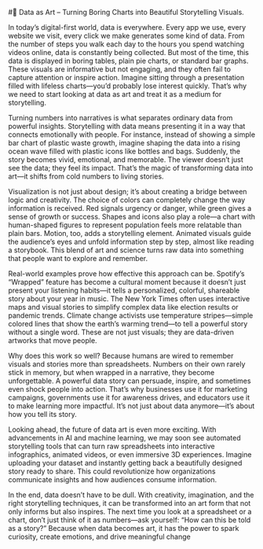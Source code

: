 #🎨 Data as Art – Turning Boring Charts into Beautiful Storytelling Visuals.

In today’s digital-first world, data is everywhere. Every app we use, every website we visit, every click we make generates some kind of data. From the number of steps you walk each day to the hours you spend watching videos online, data is constantly being collected. But most of the time, this data is displayed in boring tables, plain pie charts, or standard bar graphs. These visuals are informative but not engaging, and they often fail to capture attention or inspire action. Imagine sitting through a presentation filled with lifeless charts—you’d probably lose interest quickly. That’s why we need to start looking at data as art and treat it as a medium for storytelling.

Turning numbers into narratives is what separates ordinary data from powerful insights. Storytelling with data means presenting it in a way that connects emotionally with people. For instance, instead of showing a simple bar chart of plastic waste growth, imagine shaping the data into a rising ocean wave filled with plastic icons like bottles and bags. Suddenly, the story becomes vivid, emotional, and memorable. The viewer doesn’t just see the data; they feel its impact. That’s the magic of transforming data into art—it shifts from cold numbers to living stories.

Visualization is not just about design; it’s about creating a bridge between logic and creativity. The choice of colors can completely change the way information is received. Red signals urgency or danger, while green gives a sense of growth or success. Shapes and icons also play a role—a chart with human-shaped figures to represent population feels more relatable than plain bars. Motion, too, adds a storytelling element. Animated visuals guide the audience’s eyes and unfold information step by step, almost like reading a storybook. This blend of art and science turns raw data into something that people want to explore and remember.

Real-world examples prove how effective this approach can be. Spotify’s “Wrapped” feature has become a cultural moment because it doesn’t just present your listening habits—it tells a personalized, colorful, shareable story about your year in music. The New York Times often uses interactive maps and visual stories to simplify complex data like election results or pandemic trends. Climate change activists use temperature stripes—simple colored lines that show the earth’s warming trend—to tell a powerful story without a single word. These are not just visuals; they are data-driven artworks that move people.

Why does this work so well? Because humans are wired to remember visuals and stories more than spreadsheets. Numbers on their own rarely stick in memory, but when wrapped in a narrative, they become unforgettable. A powerful data story can persuade, inspire, and sometimes even shock people into action. That’s why businesses use it for marketing campaigns, governments use it for awareness drives, and educators use it to make learning more impactful. It’s not just about data anymore—it’s about how you tell its story.

Looking ahead, the future of data art is even more exciting. With advancements in AI and machine learning, we may soon see automated storytelling tools that can turn raw spreadsheets into interactive infographics, animated videos, or even immersive 3D experiences. Imagine uploading your dataset and instantly getting back a beautifully designed story ready to share. This could revolutionize how organizations communicate insights and how audiences consume information.

In the end, data doesn’t have to be dull. With creativity, imagination, and the right storytelling techniques, it can be transformed into an art form that not only informs but also inspires. The next time you look at a spreadsheet or a chart, don’t just think of it as numbers—ask yourself: “How can this be told as a story?” Because when data becomes art, it has the power to spark curiosity, create emotions, and drive meaningful change
